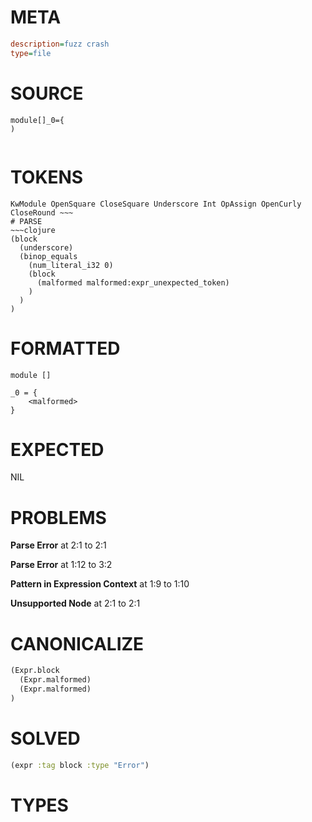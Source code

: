 # META
~~~ini
description=fuzz crash
type=file
~~~
# SOURCE
~~~roc
module[]_0={
)
 
~~~
# TOKENS
~~~text
KwModule OpenSquare CloseSquare Underscore Int OpAssign OpenCurly CloseRound ~~~
# PARSE
~~~clojure
(block
  (underscore)
  (binop_equals
    (num_literal_i32 0)
    (block
      (malformed malformed:expr_unexpected_token)
    )
  )
)
~~~
# FORMATTED
~~~roc
module []

_0 = {
	<malformed>
}
~~~
# EXPECTED
NIL
# PROBLEMS
**Parse Error**
at 2:1 to 2:1

**Parse Error**
at 1:12 to 3:2

**Pattern in Expression Context**
at 1:9 to 1:10

**Unsupported Node**
at 2:1 to 2:1

# CANONICALIZE
~~~clojure
(Expr.block
  (Expr.malformed)
  (Expr.malformed)
)
~~~
# SOLVED
~~~clojure
(expr :tag block :type "Error")
~~~
# TYPES
~~~roc
~~~

